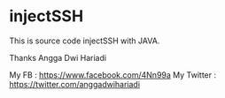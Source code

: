 # injectSSH
This is source code injectSSH with JAVA.

Thanks
Angga Dwi Hariadi

My FB : https://www.facebook.com/4Nn99a
My Twitter : https://twitter.com/anggadwihariadi
